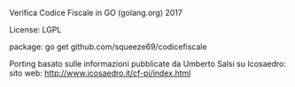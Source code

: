 Verifica Codice Fiscale in GO (golang.org)
2017

License: LGPL

package: go get github.com/squeeze69/codicefiscale

Porting basato sulle informazioni pubblicate da Umberto Salsi su Icosaedro:
sito web: http://www.icosaedro.it/cf-pi/index.html

